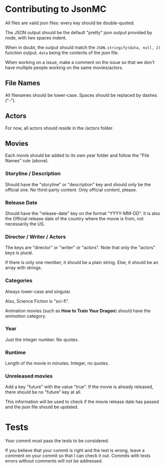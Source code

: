 # Contributing to JsonMC

All files are valid json files: every key should be double-quoted.

The JSON output should be the default "pretty" json output provided by node, with two spaces indent.

When in doubt, the output should match the `JSON.stringify(data, null, 2)` function output. `data` being the contents of the json file.

When working on a issue, make a comment on the issue so that we don't have multiple people working on the same movies/actors.

## File Names

All filenames should be lower-case. Spaces should be replaced by dashes ("-").

## Actors

For now, all actors should reside in the /actors folder.

## Movies

Each movie should be added to its own year folder and follow the "File Names" rule (above).

### Storyline / Description

Should have the "storyline" or "description" key and should only be the official one. No third-party content. Only official content, please.

### Release Date

Should have the "release-date" key on the format "YYYY-MM-DD". It is also the Official release date of the country where the movie is from, not necessarily the US.

### Director / Writer / Actors

The keys are "director" or "writer" or "actors". Note that only the "actors" keys is plural.

If there is only one member, it should be a plain string. Else, it should be an array with strings.

### Categories

Always lower-case and singular.

Also, Science Fiction is "sci-fi".

Animation movies (such as **How to Train Your Dragon**) should have the _animation_ category.

### Year

Just the integer number. No quotes.

### Runtime

Length of the movie in minutes. Integer, no quotes.

### Unreleased movies

Add a key "future" with the value "true". If the movie is already released, there should be no "future" key at all.

This information will be used to check if the movie release date has passed and the json file should be updated.

# Tests

Your commit must pass the tests to be considered.

If you believe that your commit is right and the test is wrong, leave a comment on your commit so that I can check it out. Commits with tests errors without comments will not be addressed.
